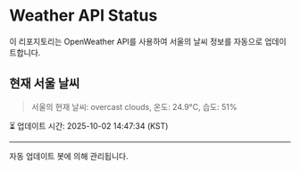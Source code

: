 
# Weather API Status

이 리포지토리는 OpenWeather API를 사용하여 서울의 날씨 정보를 자동으로 업데이트합니다.

## 현재 서울 날씨
> 서울의 현재 날씨: overcast clouds, 온도: 24.9°C, 습도: 51%

⏳ 업데이트 시간: 2025-10-02 14:47:34 (KST)

---
자동 업데이트 봇에 의해 관리됩니다.
